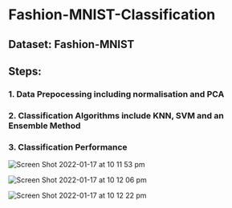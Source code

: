 # Fashion-MNIST-Classification

## Dataset: Fashion-MNIST

## Steps:
### 1. Data Prepocessing including normalisation and PCA
### 2. Classification Algorithms include KNN, SVM and an Ensemble Method
### 3. Classification Performance
![Screen Shot 2022-01-17 at 10 11 53 pm](https://user-images.githubusercontent.com/46860162/149759565-c9139d11-4831-44d2-a9a5-f8f33fbeb089.png)

![Screen Shot 2022-01-17 at 10 12 06 pm](https://user-images.githubusercontent.com/46860162/149759606-d1a671cd-dd76-4965-b7e3-a7f7cfb551d2.png)

![Screen Shot 2022-01-17 at 10 12 22 pm](https://user-images.githubusercontent.com/46860162/149759659-7812a084-2a4a-4295-a981-4ce73e1f813d.png)
